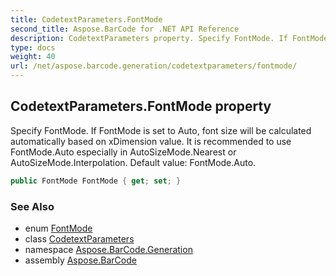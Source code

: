 ```yaml
---
title: CodetextParameters.FontMode
second_title: Aspose.BarCode for .NET API Reference
description: CodetextParameters property. Specify FontMode. If FontMode is set to Auto font size will be calculated automatically based on xDimension value. It is recommended to use FontMode.Auto especially in AutoSizeMode.Nearest or AutoSizeMode.Interpolation. Default value FontMode.Auto
type: docs
weight: 40
url: /net/aspose.barcode.generation/codetextparameters/fontmode/
---
```

## CodetextParameters.FontMode property

Specify FontMode. If FontMode is set to Auto, font size will be calculated automatically based on xDimension value. It is recommended to use FontMode.Auto especially in AutoSizeMode.Nearest or AutoSizeMode.Interpolation. Default value: FontMode.Auto.

```csharp
public FontMode FontMode { get; set; }
```

### See Also

* enum [FontMode](../../fontmode/)
* class [CodetextParameters](../)
* namespace [Aspose.BarCode.Generation](../../codetextparameters/)
* assembly [Aspose.BarCode](../../../)


